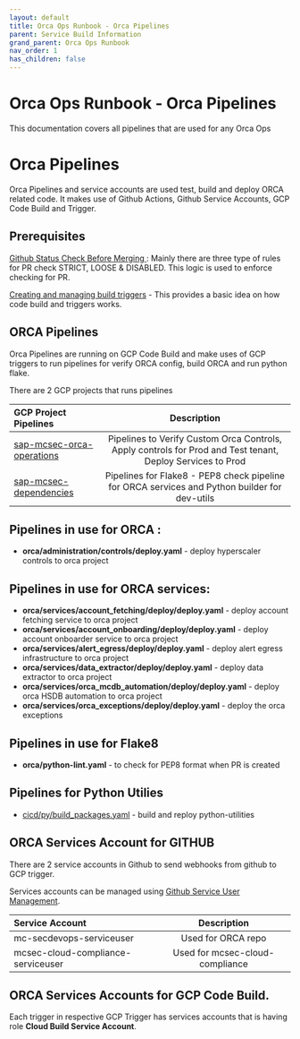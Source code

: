 ```yaml
---
layout: default
title: Orca Ops Runbook - Orca Pipelines
parent: Service Build Information
grand_parent: Orca Ops Runbook
nav_order: 1
has_children: false
---
```

# Orca Ops Runbook - Orca Pipelines
This documentation covers all pipelines that are used for any Orca Ops

# Orca Pipelines
Orca Pipelines and service accounts are used test, build and deploy ORCA related code. It makes use of Github Actions, Github Service Accounts, GCP Code Build and Trigger.

## Prerequisites
[Github Status Check Before Merging ](https://docs.github.com/en/repositories/configuring-branches-and-merges-in-your-repository/managing-protected-branches/about-protected-branches#require-status-checks-before-merging): Mainly there are three type of rules for PR check STRICT, LOOSE & DISABLED. This logic is used to enforce checking for PR.

[Creating and managing build triggers](https://cloud.google.com/build/docs/automating-builds/create-manage-triggers#:~:text=A%20Cloud%20Build%20trigger%20automatically,changes%20that%20match%20certain%20criteria.) - This provides a basic idea on how code build and triggers works.

## ORCA Pipelines
Orca Pipelines are running on GCP Code Build and make uses of GCP triggers to run pipelines for verify ORCA config, build ORCA and run python flake.

There are 2 GCP projects that runs pipelines

| GCP Project Pipelines | Description |
| :--- |    :----:   |
| [sap-mcsec-orca-operations](https://console.cloud.google.com/cloud-build/triggers;region=us-central1?referrer=search&project=sap-mcsec-orca-operations)  |Pipelines to Verify Custom Orca Controls, Apply controls for Prod and Test tenant, Deploy Services to Prod|
|  [sap-mcsec-dependencies](https://console.cloud.google.com/cloud-build/triggers;region=us-central1?project=sap-mcsec-dependencies)  |  Pipelines for Flake8 - PEP8 check pipeline for ORCA services and Python builder for dev-utils  |

## Pipelines in use for ORCA :
- **orca/administration/controls/deploy.yaml** - deploy hyperscaler controls to orca project

## Pipelines in use for ORCA services:
- **orca/services/account_fetching/deploy/deploy.yaml** - deploy account fetching service to orca project
- **orca/services/account_onboarding/deploy/deploy.yaml** - deploy account onboarder service to orca project
- **orca/services/alert_egress/deploy/deploy.yaml** - deploy alert egress infrastructure to orca project
- **orca/services/data_extractor/deploy/deploy.yaml** - deploy data extractor to orca project
- **orca/services/orca_mcdb_automation/deploy/deploy.yaml** - deploy orca HSDB automation to orca project
- **orca/services/orca_exceptions/deploy/deploy.yaml** - deploy the orca exceptions

## Pipelines in use for Flake8
- **orca/python-lint.yaml** - to check for PEP8 format when PR is created

## Pipelines for Python Utilies
- [cicd/py/build_packages.yaml](https://github.tools.sap/mce/devsecops-utils/blob/develop/cicd/py/build_packages.yaml) - build and reploy python-utilities

## ORCA Services Account for GITHUB
There are 2 service accounts in Github to send webhooks from github to GCP trigger.

Services accounts can be managed using [Github Service User Management](https://technical-user-management.github.tools.sap/).

| Service Account | Description |
| :--- |    :----:   |
| mc-secdevops-serviceuser              | Used for ORCA repo      |
| mcsec-cloud-compliance-serviceuser    | Used for mcsec-cloud-compliance       |

## ORCA Services Accounts for GCP Code Build.
Each trigger in respective GCP Trigger has services accounts that is having role **Cloud Build Service Account**.